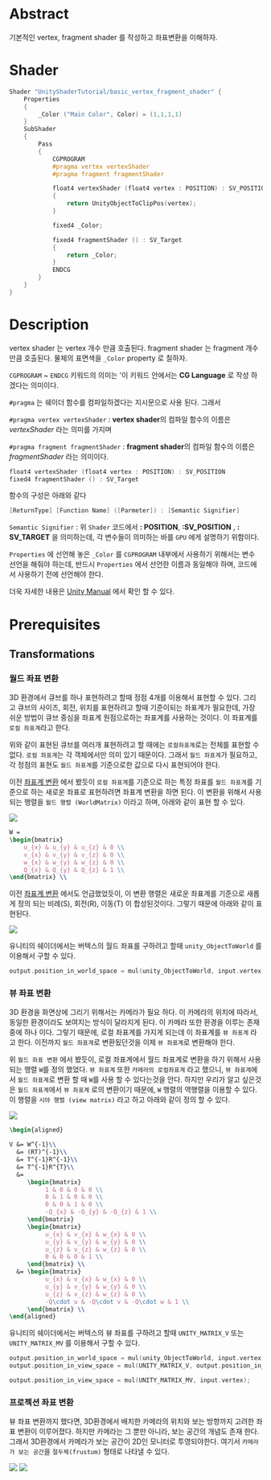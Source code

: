 # Abstract

기본적인 vertex, fragment shader 를 작성하고 좌표변환을 이해하자.

# Shader

```c
Shader "UnityShaderTutorial/basic_vertex_fragment_shader" {
    Properties
    {
        _Color ("Main Color", Color) = (1,1,1,1)
    }
    SubShader
    {
        Pass
        {
            CGPROGRAM
            #pragma vertex vertexShader
            #pragma fragment fragmentShader

            float4 vertexShader (float4 vertex : POSITION) : SV_POSITION
            {
                return UnityObjectToClipPos(vertex);
            }

            fixed4 _Color;

            fixed4 fragmentShader () : SV_Target
            {
                return _Color;
            }
            ENDCG
        }
    }
}
```

# Description

vertex shader 는 vertex 개수 만큼 호출된다. fragment shader 는 fragment 개수 만큼 호출된다. 물체의 표면색을 `_Color` property 로 칠하자.

`CGPROGRAM` ~ `ENDCG` 키워드의 의미는 '이 키워드 안에서는 **CG Language** 로 작성 하겠다는 의미이다. 

`#pragma` 는 쉐이더 함수를 컴파일하겠다는 지시문으로 사용 된다. 그래서

`#pragma vertex vertexShader` : **vertex shader**의 컴파일 함수의 이름은 *vertexShader* 라는 의미를 가지며

`#pragma fragment fragmentShader` : **fragment shader**의 컴파일 함수의 이름은 *fragmentShader* 라는 의미이다.

```c
float4 vertexShader (float4 vertex : POSITION) : SV_POSITION
fixed4 fragmentShader () : SV_Target
```

함수의 구성은 아래와 같다
```c
[ReturnType] [Function Name] ([Parmeter]) : [Semantic Signifier] 
```
`Semantic Signifier` : 위 `Shader` 코드에서 **: POSITION**,  **:SV_POSITION** , **: SV_TARGET** 을 의미하는데, 각 변수들이 의미하는 바를  `GPU` 에게 설명하기 위함이다.

`Properties` 에 선언해 놓은 `_Color` 를 `CGPROGRAM` 내부에서 사용하기 위해서는 변수 선언을 해줘야 하는데, 반드시 `Properties` 에서 선언한 이름과 동일해야 하며, 코드에서 사용하기 전에 선언해야 한다.

더욱 자세한 내용은 [Unity Manual](https://docs.unity3d.com/Manual/SL-ShaderPrograms.html) 에서 확인 할 수 있다.
# Prerequisites

## Transformations

### 월드 좌표 변환
3D 환경에서 큐브를 하나 표현하려고 할때 정점 4개를 이용해서 표현할 수 있다. 그리고 큐브의 사이즈, 회전, 위치를 표현하려고 할때 
기준이되는 좌표계가 필요한데, 가장 쉬운 방법이 큐브 중심을 좌표계 원점으로하는 좌표계를 사용하는 것이다. 이 좌표계를 `로컬 좌표계`라고 한다.

위와 같이 표현된 큐브를 여러개 표현하려고 할 때에는 `로컬좌표계`로는 전체를 표현할 수 없다. `로컬 좌표계`는 각 객체에서만 의미 있기 때문이다.
그래서 `월드 좌표계`가 필요하고, 각 정점의 표현도 `월드 좌표계`를 기준으로한 값으로 다시 표현되어야 한다.

이전 [좌표계 변환](https://github.com/iamslash/UnityShaderTutorial/blob/master/Assets/Tutorials/transformations/transformations.md)
에서 봤듯이 `로컬 좌표계`를 기준으로 하는 특정 좌표를 `월드 좌표계`를 기준으로 하는 새로운 좌표로 표현하려면 좌표계 변환을 하면 된다. 
이 변환을 위해서 사용되는 행렬을 `월드 행렬 (WorldMatrix)` 이라고 하며, 아래와 같이 표현 할 수 있다. 

![](world_matrix.png)
```latex
W =
\begin{bmatrix}
    u_{x} & u_{y} & u_{z} & 0 \\
    v_{x} & v_{y} & v_{z} & 0 \\
    w_{x} & w_{y} & w_{z} & 0 \\
    Q_{x} & Q_{y} & Q_{z} & 1 \\
\end{bmatrix} \\
```

이전 [좌표계 변환](https://github.com/iamslash/UnityShaderTutorial/blob/master/Assets/Tutorials/transformations/transformations.md) 에서도 언급했었듯이, 이 변환 행렬은 새로운 좌표계를 기준으로 새롭게 정의 되는 비례(S), 회전(R), 이동(T) 이 합성된것이다. 그렇기 때문에 아래와 같이 표현된다.

![](world_matrix_2.png)


유니티의 쉐이더에서는 버텍스의 월드 좌표를 구하려고 할때 `unity_ObjectToWorld` 를 이용해서 구할 수 있다.

```c
output.position_in_world_space = mul(unity_ObjectToWorld, input.vertex);
```

### 뷰 좌표 변환

3D 환경을 화면상에 그리기 위해서는 카메라가 필요 하다. 이 카메라의 위치에 따라서, 동일한 환경이라도 보여지는 방식이 달라지게 된다.
이 카메라 또한 환경을 이루는 존재중에 하나 이다. 그렇기 때문에, 로컬 좌표계를 가지게 되는데 이 좌표계를 `뷰 좌표계` 라고 한다.
이전까지 `월드 좌표계`로 변환됬던것을 이제 `뷰 좌표계`로 변환해야 한다.

위 `월드 좌표 변환` 에서 봤듯이, 로컬 좌표계에서 월드 좌표계로 변환을 하기 위해서 사용되는 행렬 `W`를 정의 했었다. `뷰 좌표계` 또한 `카메라의 로컬좌표계` 라고 했으니, `뷰 좌표계`에서 `월드 좌표계`로 변환 할 때 `W`를 사용 할 수 있다는것을 안다. 하지만 우리가 알고 싶은것은 `월드 좌표계`에서 `뷰 좌표계` 로의 변환이기 때문에, `W` 행렬의 역행렬을 이용할 수 있다. 이 행렬을 `시야 행렬 (view matrix)` 라고 하고 아래와 같이 정의 할 수 있다.

![](view_matrix.png)

```latex
\begin{aligned}

V &= W^{-1}\\
  &= (RT)^{-1}\\
  &= T^{-1}R^{-1}\\
  &= T^{-1}R^{T}\\
  &= 
     \begin{bmatrix}
          1 & 0 & 0 & 0 \\
          0 & 1 & 0 & 0 \\
          0 & 0 & 1 & 0 \\
          -Q_{x} & -Q_{y} & -Q_{z} & 1 \\
     \end{bmatrix} 
     \begin{bmatrix}
          u_{x} & v_{x} & w_{x} & 0 \\
          u_{y} & v_{y} & w_{y} & 0 \\
          u_{z} & v_{z} & w_{z} & 0 \\
          0 & 0 & 0 & 1 \\
     \end{bmatrix} \\
  &= \begin{bmatrix}
          u_{x} & v_{x} & w_{x} & 0 \\
          u_{y} & v_{y} & w_{y} & 0 \\
          u_{z} & v_{z} & w_{z} & 0 \\
          -Q\cdot u & -Q\cdot v & -Q\cdot w & 1 \\
     \end{bmatrix} \\
\end{aligned}
```

유니티의 쉐이더에서는 버텍스의 뷰 좌표를 구하려고 할때 `UNITY_MATRIX_V` 또는 `UNITY_MATRIX_MV` 를 이용해서 구할 수 있다.

```c
output.position_in_world_space = mul(unity_ObjectToWorld, input.vertex);
output.position_in_view_space = mul(UNITY_MATRIX_V, output.position_in_world_space);

output.position_in_view_space = mul(UNITY_MATRIX_MV, input.vertex);
```

### 프로젝션 좌표 변환

뷰 좌표 변환까지 했다면, 3D환경에서 배치한 카메라의 위치와 보는 방향까지 고려한 좌표 변환이 이루어졌다. 하지만 카메라는 그 뿐만 아니라, 보는 공간의 개념도 존재 한다. 그래서 3D환경에서 카메라가 보는 공간이 2D인 모니터로 투영되야한다. 여기서 `카메라가 보는 공간`을 `절두체(frustum)` 형태로 나타낼 수 있다. 

![](frustum_1.png)
![](frustum_2.png)











